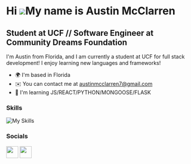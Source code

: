 Hi ![](https://user-images.githubusercontent.com/18350557/176309783-0785949b-9127-417c-8b55-ab5a4333674e.gif)My name is Austin McClarren
========================================================================================================================================

Student at UCF // Software Engineer at Community Dreams Foundation
--------------------------------------------------------------------------

I'm Austin from Florida, and I am currently a student at UCF for full stack development! I enjoy learning new languages and frameworks!

* 🌍  I'm based in Florida
* ✉️  You can contact me at [austinmcclarren7@gmail.com](mailto:austinmcclarren7@gmail.com)
* 🧠  I'm learning JS/REACT/PYTHON/MONGOOSE/FLASK

### Skills
![My Skills](https://skillicons.dev/icons?i=js,html,css,github,git,py,vscode)
  


### Socials
<p align="left"> <a href="https://discord.com/users/blamo" target="_blank" rel="noreferrer"><img src="https://raw.githubusercontent.com/danielcranney/readme-generator/main/public/icons/socials/discord.svg" width="32" height="32" /></a> <a href="https://www.github.com/Austin Mcclarren" target="_blank" rel="noreferrer"><img src="https://raw.githubusercontent.com/danielcranney/readme-generator/main/public/icons/socials/github.svg" width="32" height="32" /></a></p>
  





